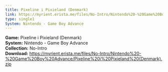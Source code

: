```yaml
---
title: Pixeline i Pixieland (Denmark)
link: https://myrient.erista.me/files/No-Intro/Nintendo%20-%20Game%20Boy%20Advance/Pixeline%20i%20Pixieland%20(Denmark).zip
type: single1
System: Nintendo - Game Boy Advance
---
```

<b>Game:</b> Pixeline i Pixieland (Denmark)<br>
<b>System:</b> Nintendo - Game Boy Advance<br>
<b>Collection:</b> No-Intro<br>
<b>Download:</b> https://myrient.erista.me/files/No-Intro/Nintendo%20-%20Game%20Boy%20Advance/Pixeline%20i%20Pixieland%20(Denmark).zip